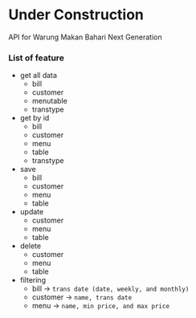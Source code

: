 # Under Construction
API for Warung Makan Bahari Next Generation

### List of feature

- get all data 
  - bill 
  - customer 
  - menutable 
  - transtype
- get by id 
  - bill
  - customer 
  - menu 
  - table 
  - transtype
- save 
  - bill
  - customer
  - menu
  - table
- update 
  - customer
  - menu 
  - table
- delete 
  - customer
  - menu
  - table
- filtering 
  - bill -> ` trans date (date, weekly, and monthly) `
  - customer -> `name, trans date`
  - menu -> `name, min price, and max price`